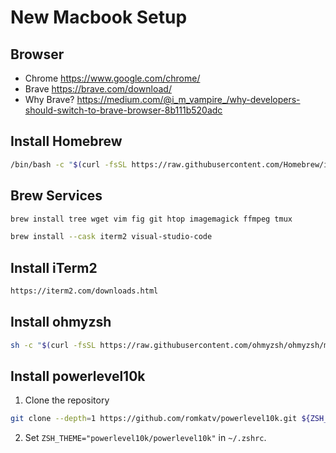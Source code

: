 
# New Macbook Setup

## Browser
- Chrome
https://www.google.com/chrome/
- Brave
https://brave.com/download/
- Why Brave?
https://medium.com/@i_m_vampire_/why-developers-should-switch-to-brave-browser-8b111b520adc

## Install Homebrew

```bash
/bin/bash -c "$(curl -fsSL https://raw.githubusercontent.com/Homebrew/install/HEAD/install.sh)"
```

## Brew Services
```bash
brew install tree wget vim fig git htop imagemagick ffmpeg tmux
```
```bash
brew install --cask iterm2 visual-studio-code
````

## Install iTerm2
```bash
https://iterm2.com/downloads.html
```
## Install ohmyzsh
```bash
sh -c "$(curl -fsSL https://raw.githubusercontent.com/ohmyzsh/ohmyzsh/master/tools/install.sh)"
```

## Install powerlevel10k
1. Clone the repository
```bash
git clone --depth=1 https://github.com/romkatv/powerlevel10k.git ${ZSH_CUSTOM:-$HOME/.oh-my-zsh/custom}/themes/powerlevel10k
```
2. Set ```ZSH_THEME="powerlevel10k/powerlevel10k"``` in ```~/.zshrc```.
